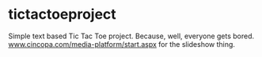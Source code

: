 # tictactoeproject

Simple text based Tic Tac Toe project. Because, well, everyone gets bored.
www.cincopa.com/media-platform/start.aspx for the slideshow thing.